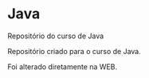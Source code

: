 # Java
Repositório do curso de Java

Repositório criado para o curso de Java.

Foi alterado diretamente na WEB.    
